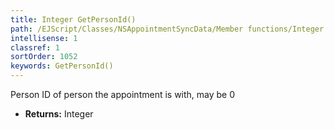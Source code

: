 ```yaml
---
title: Integer GetPersonId()
path: /EJScript/Classes/NSAppointmentSyncData/Member functions/Integer GetPersonId()
intellisense: 1
classref: 1
sortOrder: 1052
keywords: GetPersonId()
---
```



Person ID of person the appointment is with, may be 0



* **Returns:** Integer


